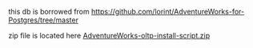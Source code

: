this db is borrowed from 
https://github.com/lorint/AdventureWorks-for-Postgres/tree/master

zip file is located here [AdventureWorks-oltp-install-script.zip](vscode-local:/c%3A/Users/o.kunich/Downloads/AdventureWorks-oltp-install-script.zip)